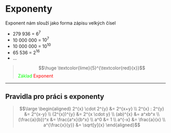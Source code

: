 # Exponenty
Exponent nám slouží jako forma zápisu velkých čísel 
- 279 936 = $6^7$
- 10 000 000 = $10^{7}$
- 10 000 000 = $10^{10}$
- 65 536 = $2^{16}$
- ...

> $$\huge \textcolor{lime}{5}^{\textcolor{red}{x}}$$
> <span style="color: lime">Základ</span>
> <span style="color: red">Exponent</span>

---
## Pravidla pro práci s exponenty

>$$\large
\begin{aligned}
>2^{x} \cdot 2^{y} &= 2^{x+y} \\
>2^{x} : 2^{y} &= 2^{x-y} \\
>(2^{x})^{y} &= 2^{x \cdot y} \\
>(ab)^{x} &= a^xb^x \\
>(\frac{a}{b})^x &= \frac{a^x}{b^x} \\
>a^0 &= 1 \\
>a^{-x} &= \frac{a}{x} \\
>a^{\frac{x}{y}} &= \sqrt[y]{x}
>\end{aligned}$$